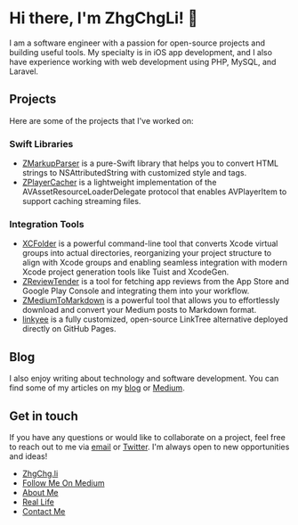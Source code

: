 # Hi there, I'm ZhgChgLi! 👋

I am a software engineer with a passion for open-source projects and building useful tools. My specialty is in iOS app development, and I also have experience working with web development using PHP, MySQL, and Laravel.

## Projects

Here are some of the projects that I've worked on:

### Swift Libraries
- [ZMarkupParser](https://github.com/ZhgChgLi/ZMarkupParser) is a pure-Swift library that helps you to convert HTML strings to NSAttributedString with customized style and tags.
- [ZPlayerCacher](https://github.com/ZhgChgLi/ZPlayerCacher) is a lightweight implementation of the AVAssetResourceLoaderDelegate protocol that enables AVPlayerItem to support caching streaming files.

### Integration Tools
- [XCFolder](https://github.com/ZhgChgLi/XCFolder) is a powerful command-line tool that converts Xcode virtual groups into actual directories, reorganizing your project structure to align with Xcode groups and enabling seamless integration with modern Xcode project generation tools like Tuist and XcodeGen.
- [ZReviewTender](https://github.com/ZhgChgLi/ZReviewTender) is a tool for fetching app reviews from the App Store and Google Play Console and integrating them into your workflow.
- [ZMediumToMarkdown](https://github.com/ZhgChgLi/ZMediumToMarkdown) is a powerful tool that allows you to effortlessly download and convert your Medium posts to Markdown format.
- [linkyee](https://github.com/ZhgChgLi/linkyee) is a fully customized, open-source LinkTree alternative deployed directly on GitHub Pages.




## Blog

I also enjoy writing about technology and software development. You can find some of my articles on my [blog](https://zhgchg.li) or [Medium](https://blog.zhgchg.li).

## Get in touch

If you have any questions or would like to collaborate on a project, feel free to reach out to me via [email](mailto:zhgchgi@gmail.com) or [Twitter](https://twitter.com/zhgchgli). I'm always open to new opportunities and ideas!



- [ZhgChg.li](https://zhgchg.li/)
- [Follow Me On Medium](https://blog.zhgchg.li)
- [About Me](https://zhgchg.li/about/)
- [Real Life](https://zhgchg.li/real/)
- [Contact Me](https://zhgchg.li/contact/)
